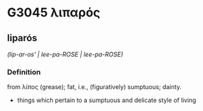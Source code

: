 # G3045 λιπαρός

## liparós

_(lip-ar-os' | lee-pa-ROSE | lee-pa-ROSE)_

### Definition

from λίπος (grease); fat, i.e., (figuratively) sumptuous; dainty.

- things which pertain to a sumptuous and delicate style of living

